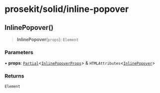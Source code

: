 # prosekit/solid/inline-popover

<a id="InlinePopover" name="InlinePopover"></a>

## InlinePopover()

> **InlinePopover**(`props`): `Element`

### Parameters

• **props**: [`Partial`](https://www.typescriptlang.org/docs/handbook/utility-types.html#partialtype)\<[`InlinePopoverProps`](../web/inline-popover.md#InlinePopoverProps)\> & `HTMLAttributes`\<[`InlinePopover`](../lit/inline-popover.md#InlinePopover)\>

### Returns

`Element`
